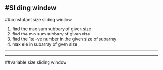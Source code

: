 ## #Sliding window

##constatant size sliding window

<ol>
<li> 
find the max sum subbary of given size
</li>

<li>
find the min sum subbary of given size
</li>
<li>
find the 1st -ve number in the given size of subarray
</li>

<li>
max ele in subarray of gven size
</li>

</ol>

---

---

##variable size sliding window
